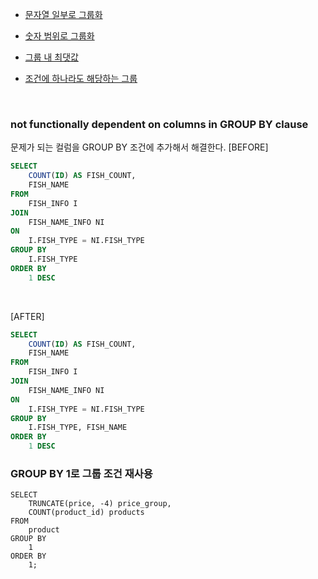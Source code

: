 - [문자열 일부로 그룹화](https://github.com/TPA-ThreeProblemsAday/TPA_CHB/blob/main/hyobin/MYSQL/group/programmers_131529.sql)
- [숫자 범위로 그룹화](https://coding-su.tistory.com/76)

- [그룹 내 최댓값](https://github.com/AtomicLiquors/SQL_Test_Practice/blob/main/group/maximum_in_group.md)
- [조건에 하나라도 해당하는 그룹](https://github.com/AtomicLiquors/SQL_Test_Practice/blob/main/group/atleast_one_in_group)

<BR>

### not functionally dependent on columns in GROUP BY clause
문제가 되는 컬럼을 GROUP BY 조건에 추가해서 해결한다.
[BEFORE]
```SQL
SELECT 
    COUNT(ID) AS FISH_COUNT,
    FISH_NAME
FROM
    FISH_INFO I
JOIN
    FISH_NAME_INFO NI
ON
    I.FISH_TYPE = NI.FISH_TYPE
GROUP BY
    I.FISH_TYPE
ORDER BY 
    1 DESC
```

<BR>

[AFTER]
```SQL
SELECT 
    COUNT(ID) AS FISH_COUNT,
    FISH_NAME
FROM
    FISH_INFO I
JOIN
    FISH_NAME_INFO NI
ON
    I.FISH_TYPE = NI.FISH_TYPE
GROUP BY
    I.FISH_TYPE, FISH_NAME
ORDER BY 
    1 DESC
```

### GROUP BY 1로 그룹 조건 재사용
```
SELECT
    TRUNCATE(price, -4) price_group,
    COUNT(product_id) products
FROM
    product
GROUP BY
    1
ORDER BY
    1;
```
